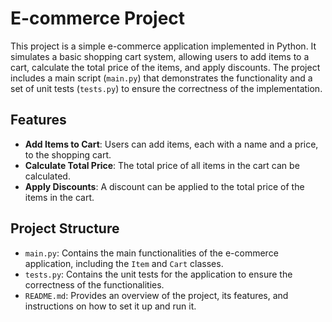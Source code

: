 # E-commerce Project

This project is a simple e-commerce application implemented in Python. It simulates a basic shopping cart system, allowing users to add items to a cart, calculate the total price of the items, and apply discounts. The project includes a main script (`main.py`) that demonstrates the functionality and a set of unit tests (`tests.py`) to ensure the correctness of the implementation.

## Features

- **Add Items to Cart**: Users can add items, each with a name and a price, to the shopping cart.
- **Calculate Total Price**: The total price of all items in the cart can be calculated.
- **Apply Discounts**: A discount can be applied to the total price of the items in the cart.

## Project Structure

- `main.py`: Contains the main functionalities of the e-commerce application, including the `Item` and `Cart` classes.
- `tests.py`: Contains the unit tests for the application to ensure the correctness of the functionalities.
- `README.md`: Provides an overview of the project, its features, and instructions on how to set it up and run it.


